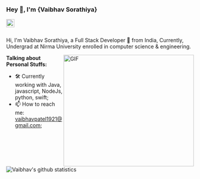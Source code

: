 ### Hey 👋, I'm {Vaibhav Sorathiya}

<a href="https://www.linkedin.com/in/vaibhav-patel-19290/">
  <img align="left" alt="Vaibhav's Linkedin" width="22px" src="https://cdn.jsdelivr.net/npm/simple-icons@v3/icons/linkedin.svg" />
</a>

<br />
<br />

Hi, I'm Vaibhav Sorathiya, a Full Stack Developer 🚀 from India, Currently, Undergrad at Nirma University enrolled in computer science & engineering. 


  <img align="right" height="300 " width="350" alt="GIF" src="https://user-images.githubusercontent.com/30389552/87849796-0ee50480-c909-11ea-9290-32577c0f356e.gif" />

**Talking about Personal Stuffs:**

- 🛠 Currently working with Java, javascript, NodeJs, python, swift; 
- 📫 How to reach me: vaibhavpatel1921@gmail.com;

![Vaibhav's github statistics](https://github-readme-stats.vercel.app/api?username=vaibhav1929&show_icons=true&hide_border=true)
